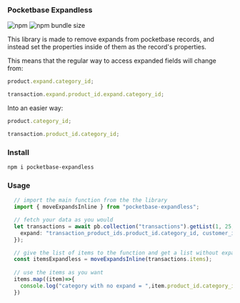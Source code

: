 ### Pocketbase Expandless

![npm](https://img.shields.io/npm/v/pocketbase-expandless?label=latest&style=flat-square&color=red)
![npm bundle size](https://img.shields.io/bundlephobia/min/pocketbase-expandless?label=minified&style=flat-square)

This library is made to remove expands from pocketbase records, and instead set the properties inside of them as the record's properties.

This means that the regular way to access expanded fields will change from:

```typescript
product.expand.category_id;

transaction.expand.product_id.expand.category_id;
```

Into an easier way:

```typescript
product.category_id;

transaction.product_id.category_id;
```

### Install
```bash
npm i pocketbase-expandless
```

### Usage
```typescript
  // import the main function from the the library
  import { moveExpandsInline } from "pocketbase-expandless";

  // fetch your data as you would
  let transactions = await pb.collection("transactions").getList(1, 25, {
    expand: "transaction_product_ids.product_id.category_id, customer_id",
  });

  // give the list of items to the function and get a list without expands
  const itemsExpandless = moveExpandsInline(transactions.items);
  
  // use the items as you want
  items.map((item)=>{
    console.log("category with no expand = ",item.product_id.category_id)
  })
```
